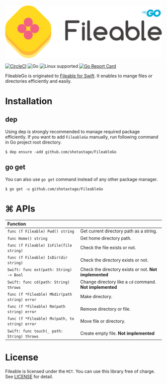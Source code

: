 ![FileKit](./docs/filekit_readme.png)

[![CircleCI](https://circleci.com/gh/shotastage/FileableGo.svg?style=svg)](https://circleci.com/gh/shotastage/FileableGo)
![Go](https://img.shields.io/badge/Go-1.11-blue.svg)
![Linux supported](https://img.shields.io/badge/Linux-supported-5D9CEC.svg?style=flat)
[![Go Report Card](https://goreportcard.com/badge/github.com/shotastage/FileableGo?style=flat)](https://goreportcard.com/report/github.com/shotastage/FileableGo)




FileableGo is originated to [Fileable for Swift](https://github.com/shotastage/Fileable).
It enables to mange files or directories efficiently and easily.

# Installation

## dep

Using dep is strongly recommended to manage required package efficiently.
If you want to add `FileableGo` manually, run following command in Go project root directory.

```
$ dep ensure -add github.com/shotastage/FileableGo
```

## go get

You can also use `go get` command instead of any other package manager.

```
$ go get -u github.com/shotastage/FileableGo
```

# ⌘ APIs

| Function | |
|:--|:--|
| `func (f Fileable) Pwd() string` | Get current directory path as a string.|
| `func Home() string` | Get home directory path.|
| `func (f Fileable) IsFile(file string)` | Check the file exists or not. |
| `func (f Fileable) IsDir(dir string) ` | Check the directory exists or not.|
| `Swift: func ext(path: String) -> Bool ` | Check the directory exists or not. **Not implemented**|
| `Swift: func cd(path: String) throws`| Change directory like a `cd` command. **Not implemented**|
| `func (f *Fileable) Mkdir(path string) error` | Make directory.|
| `func (f *Fileable) Rm(path string) error`| Remove directory or file.|
| `func (f *Fileable) Mv(path, to string) error`| Move file or directory.|
| `Swift: func touch(_ path: String) throws`| Create empty file.  **Not implemented**|



# License
Fileable is licensed under the `MIT`. 
You can use this library free of charge. See [LICENSE](./LICENSE) for detail.

